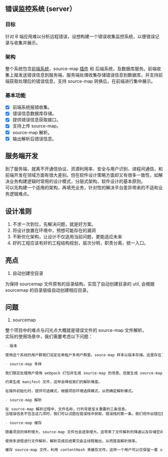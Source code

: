 ## 错误监控系统 (server）

### 目标

针对 B 端应用难以分析远程错误，设想构建一个错误收集监控系统，以便错误记录与收集并展示。

### 架构

整个系统包含[前端系统](https://github.com/Zwe1/error-monitor-frontend)，source-map [插件](https://github.com/Zwe1/error-monitor-webpack-plugin) 和 后端系统，及数据库服务。前端收集上报发送错误信息到服务端，服务端处理收集存储错误信息到数据库，并支持前端获取处理后的错误信息，支持 source-map 转换后，在前端进行集中展示。

### 基本功能

- [x] 前端系统报错收集。
- [x] 错误信息数据库存储。
- [x] 提供错误信息获取接口。
- [x] 支持上传 source-map。
- [x] source-map 解析。
- [x] 输出解析后错误信息。

## 服务端开发

到了服务端，就离不开通信协议、资源利用率、安全与用户识别、进程间通信，和前端开发在领域方面有很大差别。但在软件设计策略方面却又有很多一致性，如解决业务构建逻辑时常用的设计模式，分层式架构，软件设计的基本原则。  
可以先构建一个适用的架构，再填充业务，针对性的解决平台差异带来的不适和业务逻辑难点。

## 设计准则

1. 不求一次到位，先解决问题，就是好方案。
2. 将设计放置在环境中，预想可能存在的漏洞
3. 不断优化架构，让设计不仅适用当前问题，更能适应未来
4. 好的工程应该有好的工程结构规划，层次分明，职责分离，统一入口。

## 亮点

1. 自动创建空目录

为保持 sourcemap 文件原有的目录结构，实现了自动创建目录的 util, 会根据 sourcemap 的目录层级自动创建相应目录。

## 问题

1. sourcemap

整个项目中的难点与闪光点大概就是错误文件的 source-map 文件解析。  
实际的使用场景中，我们需要考虑以下问题：

```md
- 版本

使用这个系统的用户群我们设定在单租户多用户群里。souce-map 样本以版本存储。这里存在了问题，我们的 source-map 应该保留一个版本还是多版本？

- source-map 多样

我们限定处理用户使用 webpack 打包并生成 source-map 的场景。但是生成 source-map 的方式多样，可能使用 文件名加 hash 也可以是 文件 id 和 contenthash。这在很大程度上，增加了解析文件的难度。可选的方案如下：

约束生成 manifest 文件，这样会降低我们的解析难度。

在插件初始化时，提供可选模式，根据项目环境选择模式，从而确定解析模式。

- source-map 解析

在 source-map 解析过程中，文件名称，行列号是至关重要的三条信息。  
当错误信息不包含这几项时，我们可以试图在错误栈中获取，错误栈的第一条，我们视作出错位置。其中包含了文件名和行列号，对其进行提取，获取信息后，进行 source-map 转换。

- source-map 缓存

随着项目的体积增大，source-map 文件也会逐渐增大。这带来了文件解析的降速以及存储空间的浪费。可选解决方案如下：

使用多进程进行文件解析，解析完成后结果交由主线程输出，从而提高解析效率。

缓存 source-map 文件，利用 contentHash 来缓存文件。这样一个用户可以仅保留一套 source-map 文件，增量叠加。
```
